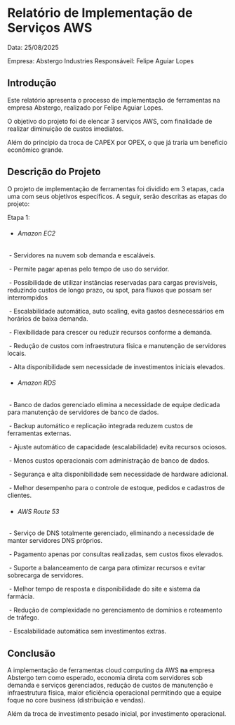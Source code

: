 # Relatório de Implementação de Serviços AWS





Data: 25/08/2025

Empresa: Abstergo Industries
Responsáveil: Felipe Aguiar Lopes



## Introdução

Este relatório apresenta o processo de implementação de ferramentas na empresa Abstergo, realizado por Felipe Aguiar Lopes.

O objetivo do projeto foi de elencar 3 serviços AWS, com finalidade de realizar diminuição de custos imediatos.

Além do princípio da troca de CAPEX por OPEX, o que já traria um beneficio econômico grande.


## Descrição do Projeto

O projeto de implementação de ferramentas foi dividido em 3 etapas, cada uma com seus objetivos específicos. A seguir, serão descritas as etapas do projeto:


Etapa 1:

* ###### Amazon EC2

 - Servidores na nuvem sob demanda e escaláveis.

 - Permite pagar apenas pelo tempo de uso do servidor.

 - Possibilidade de utilizar instâncias reservadas para cargas previsíveis, reduzindo custos de longo prazo, ou spot, para fluxos que possam ser interrompidos

 - Escalabilidade automática, auto scaling, evita gastos desnecessários em horários de baixa demanda.

 - Flexibilidade para crescer ou reduzir recursos conforme a demanda.

 - Redução de custos com infraestrutura física e manutenção de servidores locais.

 - Alta disponibilidade sem necessidade de investimentos iniciais elevados.



* ###### Amazon RDS

 - Banco de dados gerenciado elimina a necessidade de equipe dedicada para manutenção de servidores de banco de dados.

 - Backup automático e replicação integrada reduzem custos de ferramentas externas.

 - Ajuste automático de capacidade (escalabilidade) evita recursos ociosos.

 - Menos custos operacionais com administração de banco de dados.

 - Segurança e alta disponibilidade sem necessidade de hardware adicional.

 - Melhor desempenho para o controle de estoque, pedidos e cadastros de clientes.



* ###### AWS Route 53

 - Serviço de DNS totalmente gerenciado, eliminando a necessidade de manter servidores DNS próprios.

 - Pagamento apenas por consultas realizadas, sem custos fixos elevados.

 - Suporte a balanceamento de carga para otimizar recursos e evitar sobrecarga de servidores.

 - Melhor tempo de resposta e disponibilidade do site e sistema da farmácia.

 - Redução de complexidade no gerenciamento de domínios e roteamento de tráfego.

 - Escalabilidade automática sem investimentos extras.


## Conclusão

A implementação de ferramentas cloud computing da AWS **na** empresa Abstergo tem como esperado, economia direta com servidores sob demanda e serviços gerenciados, redução de custos de manutenção e infraestrutura física, maior eficiência operacional permitindo que a equipe foque no core business (distribuição e vendas).

Além da troca de investimento pesado inicial, por investimento operacional.

